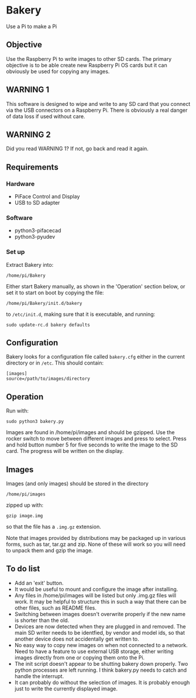 # Bakery

Use a Pi to make a Pi

## Objective

Use the Raspberry Pi to write images to other SD cards. The primary objective
is to be able create new Raspberry Pi OS cards but it can obviously be used for
copying any images.

## WARNING 1

This software is designed to wipe and write to any SD card that you connect via
the USB connectors on a Raspberry Pi. There is obviously a real danger of data
loss if used without care.

## WARNING 2

Did you read WARNING 1? If not, go back and read it again.

## Requirements

### Hardware

* PiFace Control and Display
* USB to SD adapter

### Software

* python3-pifacecad
* python3-pyudev

### Set up

Extract Bakery into:

    /home/pi/Bakery

Either start Bakery manually, as shown in the 'Operation' section below, or
set it to start on boot by copying the file:

    /home/pi/Bakery/init.d/bakery

to `/etc/init.d`, making sure that it is executable, and running:

    sudo update-rc.d bakery defaults

## Configuration

Bakery looks for a configuration file called `bakery.cfg` either in the
current directory or in `/etc`. This should contain:

    [images]
    source=/path/to/images/directory

## Operation

Run with:

    sudo python3 bakery.py

Images are found in /home/pi/images and should be gzipped.
Use the rocker switch to move between different images and press to select.
Press and hold button number 5 for five seconds to write the image to the SD
card. The progress will be written on the display.

## Images

Images (and only images) should be stored in the directory

    /home/pi/images

zipped up with:

    gzip image.img

so that the file has a `.img.gz` extension.

Note that images provided by distributions may be packaged up in various forms,
such as tar, tar.gz and zip. None of these will work so you will need to unpack
them and gzip the image.

## To do list

* Add an 'exit' button.
* It would be useful to mount and configure the image after installing.
* Any files in /home/pi/images will be listed but only .img.gz files will work.
  It may be helpful to structure this in such a way that there can be other
  files, such as README files.
* Switching between images doesn't overwrite properly if the new name is
  shorter than the old.
* Devices are now detected when they are plugged in and removed. The main SD
  writer needs to be identfied, by vendor and model ids, so that another device
  does not accidentally get written to.
* No easy way to copy new images on when not connected to a network. Need to
  have a feature to use external USB storage, either writing images directly
  from one or copying them onto the Pi.
* The init script doesn't appear to be shutting bakery down properly. Two
  python processes are left running. I think bakery.py needs to catch and
  handle the interrupt.
* It can probably do without the selection of images. It is probably enough
  just to write the currently displayed image.
